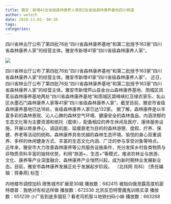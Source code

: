 ```yaml
---
title: 雅安：新增41处省级森林康养人家和2处省级森林康养基地四川频道
author: wetech
date: 2018-11-01- 00:30
tags: 
categories: 
---
```

四川省林业厅公布了第四批76处“四川省森林康养基地”和第二批授予163家“四川省森林康养人家”的经营主体。雅安市新增41家“四川省级森林康养人家”。
<!-- more -->
                
<img align="center" border="0" src="http://p2.ifengimg.com/a/2016/0810/204c433878d5cf9size1_w16_h16.png" />
                
                
            
四川省林业厅公布了第四批76处“四川省森林康养基地”和第二批授予163家“四川省森林康养人家”的经营主体。雅安市新增41家“四川省级森林康养人家”。
近日，四川省林业厅公布了第四批76处“四川省森林康养基地”和第二批授予163家“四川省森林康养人家”的经营主体。雅安市新增芦山县金台山森林康养基地、雨城区凤茗谷森林康养基地两处“四川省森林康养基地”和雨城区碧峰峡红豆缘农家乐、名山区水墨石门森林康养人家等41家“四川省级森林康养人家”。截至目前，雅安市省级森林康养基地已达18处，省级森林康养人家已达132家。
据了解，森林康养是以丰富多彩的森林景观、沁人心脾的森林空气环境、健康安全的森林食品、内涵浓郁的生态文化等为主要资源和依托（载体），配备相应的养生休闲及医疗、康体服务设施，开展以修身养心、调适机能、延缓衰老为目的的森林游憩、度假、疗养、保健、养老等活动的统称。森林康养具有优越的森林生态环境、愉悦的身心双重调养、多样的休闲健身方式、丰富的生态文化内涵、广泛的参与享受对象等特点。
近年来，雅安市大力改善森林康养等公共服务设施条件，充分发挥乡村各类物质与非物质资料丰富的独特优势，利用“旅游+、生态+”等模式，推进农林业与旅游、文化、康养等产业深度融合，森林康养产业悄然兴起，成为新时期林业发展新业态。目前，雅安市森林康养发展正处于发展起步阶段。 
（北纬网 肖科）
[责任编辑：蒋春燕]
标签：
 
 
 
 
 
 
 
 
             
内地楼市调控加码 限售城市扩展至30城
播放数：682415
被指向俄泄露高度机密 特朗普：我绝对有权这样做
播放数：672536
北京反恐特警魔鬼训练实录
播放数：651239
小广告到底多猖狂？看老司机智斗地铁扫码小妹
播放数：663268
